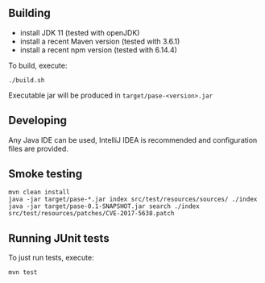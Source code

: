 ## Building
 - install JDK 11 (tested with openJDK)
 - install a recent Maven version (tested with 3.6.1)
 - install a recent npm version (tested with 6.14.4)

To build, execute:
```
./build.sh
```

Executable jar will be produced in `target/pase-<version>.jar`

## Developing

Any Java IDE can be used, IntelliJ IDEA is recommended and configuration files are provided.

## Smoke testing

```
mvn clean install
java -jar target/pase-*.jar index src/test/resources/sources/ ./index
java -jar target/pase-0.1-SNAPSHOT.jar search ./index src/test/resources/patches/CVE-2017-5638.patch
```

## Running JUnit tests

To just run tests, execute:
```
mvn test
```

